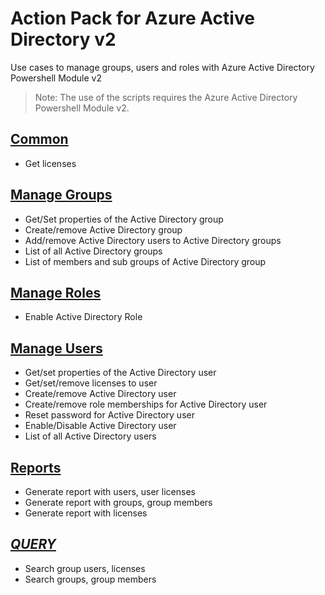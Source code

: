 # Action Pack for Azure Active Directory v2
Use cases to manage groups, users and roles with Azure Active Directory Powershell Module v2
> Note: The use of the scripts requires the Azure Active Directory Powershell Module v2.

## [Common](./Common)

+ Get licenses

## [Manage Groups](./Groups)

+ Get/Set properties of the Active Directory group
+ Create/remove Active Directory group
+ Add/remove Active Directory users to Active Directory groups
+ List of all Active Directory groups
+ List of members and sub groups of Active Directory group

## [Manage Roles](./Roles)

+ Enable Active Directory Role 

## [Manage Users](./Users)

+ Get/set properties of the Active Directory user
+ Get/set/remove licenses to user
+ Create/remove Active Directory user
+ Create/remove role memberships for Active Directory user
+ Reset password for Active Directory user 
+ Enable/Disable Active Directory user
+ List of all Active Directory users

## [Reports](./_REPORTS_)

+ Generate report with users, user licenses
+ Generate report with groups, group members
+ Generate report with licenses

## [_QUERY_](./_QUERY_)

+ Search group users, licenses
+ Search groups, group members